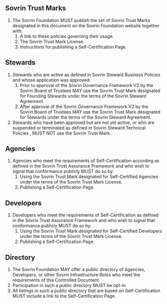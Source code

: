 ## Sovrin Trust Marks
1. The Sovrin Foundation MUST publish the set of Sovrin Trust Marks designated in this
document on the Sovrin Foundation website together with:
    1. A link to these policies governing their usage.
    1. The Sovrin Trust Mark License.
    1. Instructions for publishing a Self-Certification Page.

## Stewards
1. Stewards who are active as defined in Sovrin Steward Business Policies and whose
application was approved:
    1. Prior to approval of the Sovrin Governance Framework V2 by the Sovrin Board of
    Trustees MAY use the Sovrin Trust Mark designated for Founding Stewards
    under the terms of the Sovrin Steward Agreement.
    1. After approval of the Sovrin Governance Framework V2 by the Sovrin Board of
    Trustees MAY use the Sovrin Trust Mark designated for Stewards under the
    terms of the Sovrin Steward Agreement.
2. Stewards who have been approved but are not yet active, or who are suspended or
terminated as defined in Sovrin Steward Technical Policies , MUST NOT use the Sovrin
Trust Mark.

## Agencies
1. Agencies who meet the requirements of Self-Certification according as defined in the
Sovrin Trust Assurance Framework and who wish to signal that conformance publicly
MUST do so by:
    1. Using the Sovrin Trust Mark designated for Self-Certified Agencies under the
    terms of the Sovrin Trust Mark License.
    1. Publishing a Self-Certification Page.

## Developers
1. Developers who meet the requirements of Self-Certification as defined in the Sovrin
Trust Assurance Framework and who wish to signal that conformance publicly MUST do
so by:
    1. Using the Sovrin Trust Mark designated for Self-Certified Developers under the
    terms of the Sovrin Trust Mark License.
    1. Publishing a Self-Certification Page.

## Directory
1. The Sovrin Foundation MAY offer a public directory of Agencies, Developers, or other
Sovrin Infrastructure Roles who meet the requirements of this Controlled Document.
2. Participation in such a public directory MUST be opt-in.
3. All listings in such a public directory that are based on Self-Certification MUST include a
link to the Self-Certification Page.
